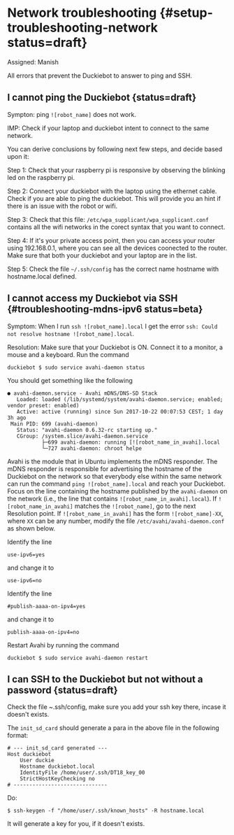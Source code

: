 # Network troubleshooting {#setup-troubleshooting-network status=draft}

Assigned: Manish

All errors that prevent the Duckiebot to answer to ping and SSH.


## I cannot ping the Duckiebot {status=draft}

Sympton: ping `![robot_name]` does not work.

IMP: Check if your laptop and duckiebot intent to connect to the same network.

You can derive conclusions by following next few steps, and decide based upon it:

Step 1: Check that your raspberry pi is responsive by observing the blinking led on the raspberry pi.

Step 2: Connect your duckiebot with the laptop using the ethernet cable. Check if you are able to ping the duckiebot. This will provide you an hint if there is an issue with the robot or wifi.

Step 3: Check that this file: `/etc/wpa_supplicant/wpa_supplicant.conf` contains all the wifi networks in the corect syntax that you want to connect.

Step 4: If it's your private access point, then you can access your router using 192.168.0.1, where you can see all the devices coonected to the router. Make sure that both your duckiebot and your laptop are in the list.

Step 5: Check the file `~/.ssh/config` has the correct name hostname with hostname.local defined. 

## I cannot access my Duckiebot via SSH {#troubleshooting-mdns-ipv6 status=beta}

Symptom: When I run `ssh ![robot_name].local` I get the error `ssh: Could not resolve hostname ![robot_name].local`.

Resolution: Make sure that your Duckiebot is ON. Connect it to a monitor, a mouse and a keyboard. Run the command

    duckiebot $ sudo service avahi-daemon status

You should get something like the following

    ● avahi-daemon.service - Avahi mDNS/DNS-SD Stack
       Loaded: loaded (/lib/systemd/system/avahi-daemon.service; enabled; vendor preset: enabled)
       Active: active (running) since Sun 2017-10-22 00:07:53 CEST; 1 day 3h ago
     Main PID: 699 (avahi-daemon)
       Status: "avahi-daemon 0.6.32-rc starting up."
       CGroup: /system.slice/avahi-daemon.service
               ├─699 avahi-daemon: running [![robot_name_in_avahi].local
               └─727 avahi-daemon: chroot helpe

Avahi is the module that in Ubuntu implements the mDNS responder. The mDNS responder is responsible for advertising the hostname of the Duckiebot on the network so that everybody
else within the same network can run the command `ping ![robot_name].local` and reach your Duckiebot. Focus on the line containing the hostname published by the `avahi-daemon` on the network (i.e., the line that contains `![robot_name_in_avahi].local`).
If `![robot_name_in_avahi]` matches the `![robot_name]`, go to the next Resolution point.
If `![robot_name_in_avahi]` has the form `![robot_name]-XX`, where `XX` can be any number,
modify the file `/etc/avahi/avahi-daemon.conf` as shown below.

Identify the line

    use-ipv6=yes

and change it to

    use-ipv6=no

Identify the line

    #publish-aaaa-on-ipv4=yes

and change it to

    publish-aaaa-on-ipv4=no

Restart Avahi by running the command

    duckiebot $ sudo service avahi-daemon restart


## I can SSH to the Duckiebot but not without a password {status=draft}

Check the file ~.ssh/config, make sure you add your ssh key there, incase it doesn't exists.

The `init_sd_card` should generate a para in the above file in the following format:

    # --- init_sd_card generated ---
    Host duckiebot
        User duckie
        Hostname duckiebot.local
        IdentityFile /home/user/.ssh/DT18_key_00
        StrictHostKeyChecking no
    # ------------------------------

Do:

    $ ssh-keygen -f "/home/user/.ssh/known_hosts" -R hostname.local
       
It will generate a key for you, if it doesn't exists.
